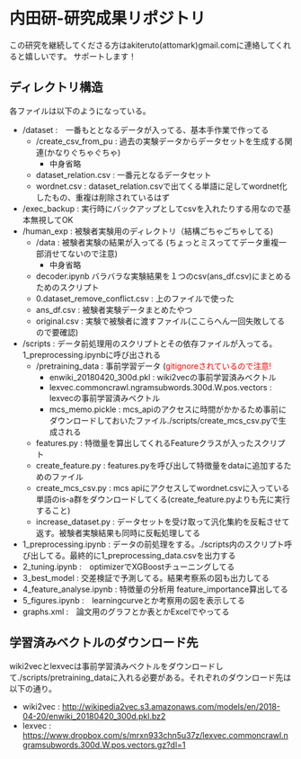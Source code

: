 # 内田研-研究成果リポジトリ
   この研究を継続してくださる方はakiteruto(attomark)gmail.comに連絡してくれると嬉しいです。
   サポートします！


## ディレクトリ構造
各ファイルは以下のようになっている。
- /dataset :　一番もととなるデータが入ってる、基本手作業で作ってる
    - /create_csv_from_pu : 過去の実験データからデータセットを生成する関連(かなりぐちゃぐちゃ)
        - 中身省略
    - dataset_relation.csv : 一番元となるデータセット
    - wordnet.csv : dataset_relation.csvで出てくる単語に足してwordnet化したもの、重複は削除されているはず
- /exec_backup : 実行時にバックアップとしてcsvを入れたりする用なので基本無視してOK
- /human_exp : 被験者実験用のディレクトリ（結構ごちゃごちゃしてる)
    - /data : 被験者実験の結果が入ってる (ちょっとミスっててデータ重複一部消せてないので注意)
        - 中身省略
    - decoder.ipynb バラバラな実験結果を１つのcsv(ans_df.csv)にまとめるためのスクリプト
    - 0.dataset_remove_conflict.csv : 上のファイルで使った
    - ans_df.csv : 被験者実験データまとめたやつ
    - original.csv : 実験で被験者に渡すファイル(ここらへん一回失敗してるので要確認)
- /scripts : データ前処理用のスクリプトとその依存ファイルが入ってる。 1_preprocessing.ipynbに呼び出される
    - /pretraining_data : 事前学習データ (<span style="color: red; ">gitignoreされているので注意!</span>
        - enwiki_20180420_300d.pkl : wiki2vecの事前学習済みベクトル
        - lexvec.commoncrawl.ngramsubwords.300d.W.pos.vectors : lexvecの事前学習済みベクトル
        - mcs_memo.pickle : mcs_apiのアクセスに時間がかかるため事前にダウンロードしておいたファイル./scripts/create_mcs_csv.pyで生成される
    - features.py : 特徴量を算出してくれるFeatureクラスが入ったスクリプト
    - create_feature.py : features.pyを呼び出して特徴量をdataに追加するためのファイル
    - create_mcs_csv.py : mcs apiにアクセスしてwordnet.csvに入っている単語のis-a群をダウンロードしてくる(create_feature.pyよりも先に実行すること)
    - increase_dataset.py : データセットを受け取って汎化集約を反転させて返す。被験者実験結果も同時に反転処理してる
- 1_preprocessing.ipynb : データの前処理をする。./scripts内のスクリプト呼び出してる。最終的に1_preprocessing_data.csvを出力する
- 2_tuning.ipynb :　optimizerでXGBoostチューニングしてる
- 3_best_model : 交差検証で予測してる。結果考察系の図も出力してる
- 4_feature_analyse.ipynb : 特徴量の分析用 feature_importance算出してる
- 5_figures.ipynb :　learningcurveとか考察用の図を表示してる
- graphs.xml :　論文用のグラフとか表とかExcelでやってる

## 学習済みベクトルのダウンロード先
wiki2vecとlexvecは事前学習済みベクトルをダウンロードして./scripts/pretraining_dataに入れる必要がある。それぞれのダウンロード先は以下の通り。
- wiki2vec : http://wikipedia2vec.s3.amazonaws.com/models/en/2018-04-20/enwiki_20180420_300d.pkl.bz2
- lexvec : https://www.dropbox.com/s/mrxn933chn5u37z/lexvec.commoncrawl.ngramsubwords.300d.W.pos.vectors.gz?dl=1

